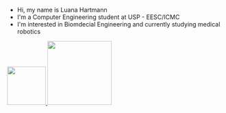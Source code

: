 - Hi, my name is Luana Hartmann
- I'm a Computer Engineering student at USP - EESC/ICMC
- I'm interested in Biomdecial Engineering and currently studying medical robotics

<div>
<a href="https://github.com/luana-hartmann">
<img loading="lazy" height="90em" src="https://github-readme-stats.vercel.app/api/top-langs/?username=luana-hartmann&layout=compact&langs_count=7&theme=dracula"/>
<img loading="lazy" height="150em" src="https://github-readme-stats.vercel.app/api?username=luana-hartmann&show_icons=true&theme=dracula&include_all_commits=true&count_private=true"/>
</div>
